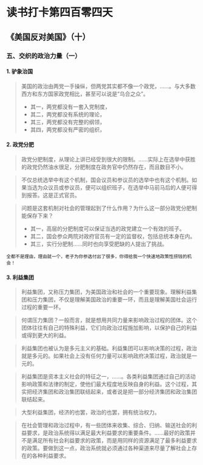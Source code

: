 读书打卡第四百零四天
===

《美国反对美国》（十）
---

### 五、交织的政治力量（一）

#### 1. 驴象治国

> 美国的政治由两党一手操纵，但两党其实都不像一个政党，……。与大多数西方和东方国家政党相比，甚至可以说是“乌合之众”。
> * 其一，两党都没有一套入党制度，
> * 其二，两党都没有系统的理论，
> * 其三，两党都没有完整的纲领，
> * 其四，两党都没有严密的组织，

#### 2. 政党分肥

> 政党分肥制度，从理论上讲已经受到很大的限制。……实际上在选举中获胜的政党仍然油水很足，分肥制度在政务官中仍然存在，而且数目不小。

> 不仅总统选举中有这个机制，国会议员和参议员的选举中也有这个机制。如果当选为众议员或参议员，便可以组织班子，在选举中马前马后的人便可得到报答。这是正式官员。

> 问题是这套机制对社会的管理起到了什么作用？为什么这一部分政党分肥制能保存下来？
> * 其一，高层的分肥制度可以保证当选的政党建立一个有效的班子。
> * 其二，国会参众两院对政府官员有一定的监督权，包括总统本身在内。
> * 其三，实行分肥制……同时也向享受肥缺的人提出了挑战。
```
全都不是理由，理由就一个，老子为你参选付出了很多，你得给我一个快速地政策性捞钱的机会！
```
#### 3. 利益集团
> 利益集团，又称压力集团，为美国政治和社会的一个重要现象。理解利益集团和压力集团，不仅是理解美国政治的重要一环，而且是理解美国社会运行过程的重要一环。

> 何谓压力集团？一般而言，就是想用共同力量来影响政治过程的团体。这个团体往往有自己的特殊利益，它们向政治过程施加影响，以保护自己的利益或得到更大的利益。

> 利益集团也被认为是多元主义的基础。利益集团可以影响决策的过程，政治就是多元的。如果社会上没有任何力量可以影响政府决策过程，政治就是一元的。

> 利益集团是资本主义社会的特征之一，……。各类利益集团通过自己的活动影响政策和法律的制定，使他们最大程度地反映自身的利益。这个过程，其实把经济集团和政治集团联结起来，或者说是把一部分经济集团和政治集团联结起来。

> 大型利益集团，经济的也罢，政治的也罢，拥有统治权力。

> 在社会管理和政治过程中，有一些团体来收集、综合、归纳、输送社会的利益要求，是政治系统得以满足最大利益要求的重要条件。……最好的政策并不是满足所有社会利益要求的政策，而是用同样的资源满足了最多利益要求的政策。要做到这一点，政治系统就必须通过各种渠道来尽量了解社会上存在的各种利益要求。